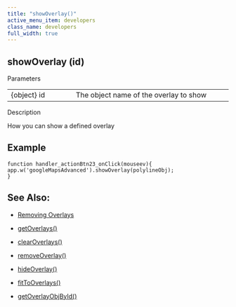 ```yaml
---
title: "showOverlay()"
active_menu_item: developers
class_name: developers
full_width: true
---
```



## showOverlay (id)

Parameters

<table>
<tr>
<td width="169">
{object} id

</td>
<td width="17">
</td>
<td width="694">
The object name of the overlay to show

</td>
</tr>
</table>

Description

How you can show a defined overlay

## Example

    function handler_actionBtn23_onClick(mouseev){
    app.w('googleMapsAdvanced').showOverlay(polylineObj);
    }
   

## See Also:

 - [Removing Overlays](../../../../product-guide/advanced-important-widgets/google-v3-maps-widget/working-with-overlays/removing-overlays.htm)

 - [getOverlays()](getoverlays.htm)

 - [clearOverlays()](clearoverlays.htm)

 - [removeOverlay()](removeoverlay.htm)

 - [hideOverlay()](hideoverlay.htm)

 - [fitToOverlays()](fittooverlays.htm)

 - [getOverlayObjById()](getoverlayobjbyidid.htm)

